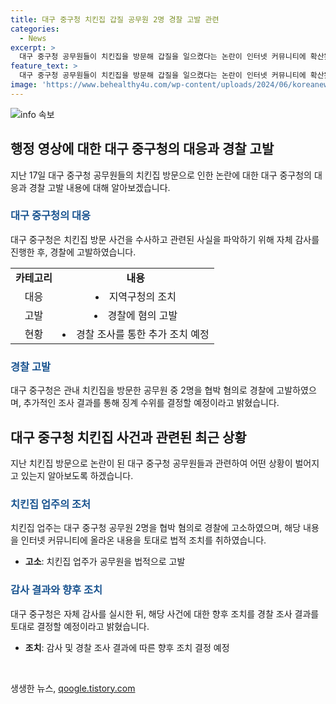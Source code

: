 ```yaml
---
title: 대구 중구청 치킨집 갑질 공무원 2명 경찰 고발 관련
categories:
  - News
excerpt: >
  대구 중구청 공무원들이 치킨집을 방문해 갑질을 일으켰다는 논란이 인터넷 커뮤니티에 확산됐다. 공무원 4명 중 2명이 경찰에 협박 혐의로 고발되었고, 치킨집 업주도 해당 공무원 2명을 고소했다. 중구청은 자체 감사를 실시한 후 경찰에 고발했으며, 치킨집 업주 ㄱ씨는 강한 비난 속에 해당 공무원에게 갑질을 당했다고 주장했다. 중구는 사과문을 올리고 철저한 조사를 통해 진실을 밝힐 것이라 밝혔다.
feature_text: >
  대구 중구청 공무원들이 치킨집을 방문해 갑질을 일으켰다는 논란이 인터넷 커뮤니티에 확산됐다. 공무원 4명 중 2명이 경찰에 협박 혐의로 고발되었고, 치킨집 업주도 해당 공무원 2명을 고소했다. 중구청은 자체 감사를 실시한 후 경찰에 고발했으며, 치킨집 업주 ㄱ씨는 강한 비난 속에 해당 공무원에게 갑질을 당했다고 주장했다. 중구는 사과문을 올리고 철저한 조사를 통해 진실을 밝힐 것이라 밝혔다.
image: 'https://www.behealthy4u.com/wp-content/uploads/2024/06/koreanews.jpg'
---
```


<p><img src="https://www.behealthy4u.com/wp-content/uploads/2024/06/koreanews.jpg" alt="info 속보" /></p>

<h2 data-ke-size="size26">행정 영상에 대한 대구 중구청의 대응과 경찰 고발</h2>

<p data-ke-size="size16">지난 17일 대구 중구청 공무원들의 치킨집 방문으로 인한 논란에 대한 대구 중구청의 대응과 경찰 고발 내용에 대해 알아보겠습니다.</p>

<h3><b><span style="color: #1a5490;">대구 중구청의 대응</span></b></h3>

<p data-ke-size="size16">대구 중구청은 치킨집 방문 사건을 수사하고 관련된 사실을 파악하기 위해 자체 감사를 진행한 후, 경찰에 고발하였습니다.</p>

<table>
    <tr>
        <td style="text-align: center; height: 17px;"><b>카테고리</b></td>
        <td style="text-align: center; height: 17px;"><b>내용</b></td>
    </tr>
    <tr>
        <td style="text-align: center; height: 17px;">대응</td>
        <td style="text-align: center; height: 17px;"><li>지역구청의 조치</li></td>
    </tr>
    <tr>
        <td style="text-align: center; height: 17px;">고발</td>
        <td style="text-align: center; height: 17px;"><li>경찰에 혐의 고발</li></td>
    </tr>
    <tr>
        <td style="text-align: center; height: 17px;">현황</td>
        <td style="text-align: center; height: 17px;"><li>경찰 조사를 통한 추가 조치 예정</li></td>
    </tr>
</table>

<h3><b><span style="color: #1a5490;">경찰 고발</span></b></h3>

<p data-ke-size="size16">대구 중구청은 관내 치킨집을 방문한 공무원 중 2명을 협박 혐의로 경찰에 고발하였으며, 추가적인 조사 결과를 통해 징계 수위를 결정할 예정이라고 밝혔습니다.</p>

<h2 data-ke-size="size26">대구 중구청 치킨집 사건과 관련된 최근 상황</h2>

<p data-ke-size="size16">지난 치킨집 방문으로 논란이 된 대구 중구청 공무원들과 관련하여 어떤 상황이 벌어지고 있는지 알아보도록 하겠습니다.</p>

<h3><b><span style="color: #1a5490;">치킨집 업주의 조처</span></b></h3>

<p data-ke-size="size16">치킨집 업주는 대구 중구청 공무원 2명을 협박 혐의로 경찰에 고소하였으며, 해당 내용을 인터넷 커뮤니티에 올라온 내용을 토대로 법적 조치를 취하였습니다.</p>

<ul>
    <li><b>고소</b>: 치킨집 업주가 공무원을 법적으로 고발</li>
</ul>

<h3><b><span style="color: #1a5490;">감사 결과와 향후 조치</span></b></h3>

<p data-ke-size="size16">대구 중구청은 자체 감사를 실시한 뒤, 해당 사건에 대한 향후 조치를 경찰 조사 결과를 토대로 결정할 예정이라고 밝혔습니다.</p>

<ul>
    <li><b>조치</b>: 감사 및 경찰 조사 결과에 따른 향후 조치 결정 예정</li>
</ul>

<p data-ke-size="size16">&nbsp;</p>
생생한 뉴스, <a href="https://qoogle.tistory.com" rel="dofollow">qoogle.tistory.com</a>


